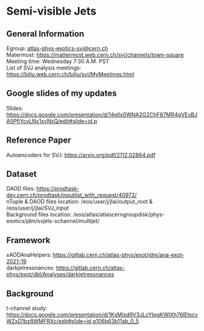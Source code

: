 # Semi-visible Jets

## General Information
Egroup: atlas-phys-exotics-svj@cern.ch \
Matermost: https://mattermost.web.cern.ch/svj/channels/town-square \
Meeting time: Wednesday 7:30 A.M. PST \
List of SVJ analysis meetings: https://biliu.web.cern.ch/biliu/svj/MyMeetings.html

## Google slides of my updates
Slides: https://docs.google.com/presentation/d/14ellx0WNA2G2ChF87MR4gVExBJA5PfiYcyLNx1xvNsQ/edit#slide=id.p

## Reference Paper
Autoencoders for SVJ: https://arxiv.org/pdf/2112.02864.pdf

## Dataset
DAOD files: https://prodtask-dev.cern.ch/prodtask/inputlist_with_request/40972/ \
nTuple & DAOD files location: /eos/user/j/jlai/output_root & /eos/user/j/jlai/SVJ_input \
Background files location: /eos/atlas/atlascerngroupdisk/phys-exotics/jdm/svjets-schannel/multijet/

## Framework
xAODAnaHelpers: https://gitlab.cern.ch/atlas-phys/exot/jdm/ana-exot-2021-19 \
darkjetresonances: https://gitlab.cern.ch/atlas-phys/exot/dbl/Analyses/darkjetresonances 

## Background
t-channel study: https://docs.google.com/presentation/d/1KsMlsd9V3JLcYIpgKWlXh76lEtscvWZxD1bz8WMFRXc/edit#slide=id.g106b63b11ab_0_5 

